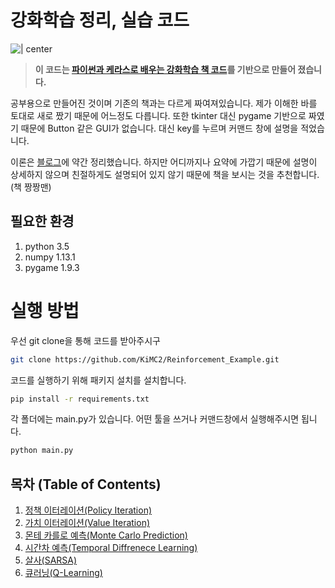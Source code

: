 # 강화학습 정리, 실습 코드

![| center](./book.png)

>**이 코드는 [파이썬과 케라스로 배우는 강화학습 책 코드](https://github.com/rlcode/reinforcement-learning-kr)를 기반으로 만들어 졌습니다.**

공부용으로 만들어진 것이며 기존의 책과는 다르게 짜여져있습니다. 제가 이해한 바를 토대로 새로 짰기 때문에 어느정도 다릅니다. 또한 tkinter 대신 pygame 기반으로 짜였기 때문에 Button 같은 GUI가 없습니다. 대신 key를 누르며 커맨드 창에 설명을 적었습니다.

이론은 [블로그](http://cineraria219.tistory.com/category/Study/%EA%B0%95%ED%99%94%ED%95%99%EC%8A%B5)에 약간 정리했습니다. 하지만 어디까지나 요약에 가깝기 때문에 설명이 상세하지 않으며 친절하게도 설명되어 있지 않기 때문에 책을 보시는 것을 추천합니다.(책 짱짱맨)

## 필요한 환경
1. python 3.5
2. numpy 1.13.1
3. pygame 1.9.3

# 실행 방법
우선 git clone을 통해 코드를 받아주시구

``` bash
git clone https://github.com/KiMC2/Reinforcement_Example.git
```

코드를 실행하기 위해 패키지 설치를 설치합니다.
``` bash
pip install -r requirements.txt
```

각 폴더에는 main.py가 있습니다. 어떤 툴을 쓰거나 커맨드창에서 실행해주시면 됩니다.
``` bash
python main.py
```

## 목차 (Table of Contents)
1. [정책 이터레이션(Policy Iteration)](https://github.com/KiMC2/Reinforcement_Example/tree/master/PolicyIteration)
2. [가치 이터레이션(Value Iteration)](https://github.com/KiMC2/Reinforcement_Example/tree/master/2_ValueIteration)
3. [몬테 카를로 예측(Monte Carlo Prediction)](https://github.com/KiMC2/Reinforcement_Example/tree/master/3_MonteCarloPrediction)
4. [시간차 예측(Temporal Diffrenece Learning)](https://github.com/KiMC2/Reinforcement_Example/tree/master/4_TemporalDifferenceLearning)
5. [살사(SARSA)](https://github.com/mclearning2/rl_practice/tree/master/5_SARSA)
6. [큐러닝(Q-Learning)](https://github.com/mclearning2/rl_practice/tree/master/6_Q-Learning)